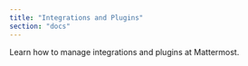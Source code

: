 ```yaml
---
title: "Integrations and Plugins"
section: "docs"
---
```


Learn how to manage integrations and plugins at Mattermost.
